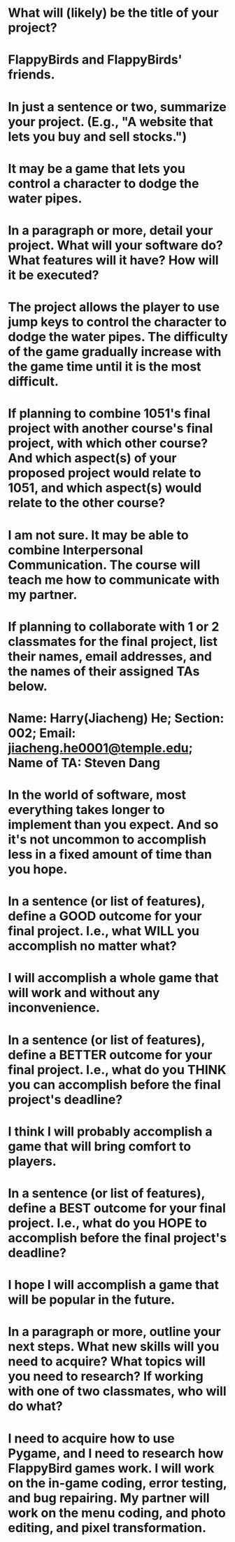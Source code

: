 # What will (likely) be the title of your project?
# FlappyBirds and FlappyBirds' friends.
# In just a sentence or two, summarize your project. (E.g., "A website that lets you buy and sell stocks.")
# It may be a game that lets you control a character to dodge the water pipes.
# In a paragraph or more, detail your project. What will your software do? What features will it have? How will it be executed?
# The project allows the player to use jump keys to control the character to dodge the water pipes. The difficulty of the game gradually increase with the game time until it is the most difficult.
# If planning to combine 1051's final project with another course's final project, with which other course? And which aspect(s) of your proposed project would relate to 1051, and which aspect(s) would relate to the other course?
# I am not sure. It may be able to combine Interpersonal Communication. The course will teach me how to communicate with my partner.
# If planning to collaborate with 1 or 2 classmates for the final project, list their names, email addresses, and the names of their assigned TAs below.
# Name: Harry(Jiacheng) He; Section: 002; Email: jiacheng.he0001@temple.edu; Name of TA: Steven Dang
# In the world of software, most everything takes longer to implement than you expect. And so it's not uncommon to accomplish less in a fixed amount of time than you hope.
# In a sentence (or list of features), define a GOOD outcome for your final project. I.e., what WILL you accomplish no matter what?
# I will accomplish a whole game that will work and without any inconvenience.
# In a sentence (or list of features), define a BETTER outcome for your final project. I.e., what do you THINK you can accomplish before the final project's deadline?
# I think I will probably accomplish a game that will bring comfort to players.
# In a sentence (or list of features), define a BEST outcome for your final project. I.e., what do you HOPE to accomplish before the final project's deadline?
# I hope I will accomplish a game that will be popular in the future.
# In a paragraph or more, outline your next steps. What new skills will you need to acquire? What topics will you need to research? If working with one of two classmates, who will do what?
# I need to acquire how to use Pygame, and I need to research how FlappyBird games work. I will work on the in-game coding, error testing, and bug repairing. My partner will work on the menu coding, and photo editing, and pixel transformation.
